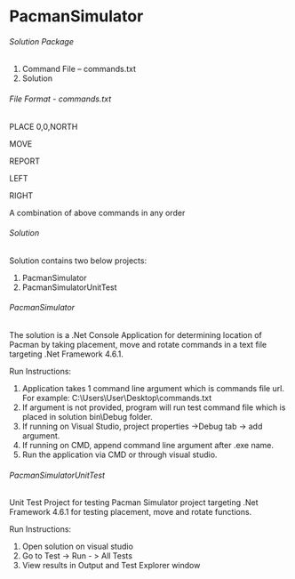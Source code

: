 # PacmanSimulator

###### Solution Package
1. Command File – commands.txt
2. Solution

###### File Format - commands.txt

PLACE 0,0,NORTH

MOVE

REPORT

LEFT

RIGHT

A combination of above commands in any order

###### Solution
Solution contains two below projects:
1. PacmanSimulator
2. PacmanSimulatorUnitTest

###### PacmanSimulator
The solution is a .Net Console Application for determining location of Pacman by taking placement, move and rotate commands in a text file targeting .Net Framework 4.6.1.

Run Instructions:
1. Application takes 1 command line argument which is commands file url. For example: C:\Users\User\Desktop\commands.txt
2. If argument is not provided, program will run test command file which is placed in solution bin\Debug folder.
3. If running on Visual Studio, project properties ->Debug tab -> add argument.
4. If running on CMD, append command line argument after .exe name.
5. Run the application via CMD or through visual studio.

###### PacmanSimulatorUnitTest
Unit Test Project for testing Pacman Simulator project targeting .Net Framework 4.6.1 for testing placement, move and rotate functions.

Run Instructions:
1. Open solution on visual studio
2. Go to Test -> Run - > All Tests
3. View results in Output and Test Explorer window
